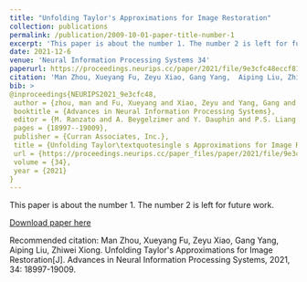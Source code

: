 ```yaml
---
title: "Unfolding Taylor's Approximations for Image Restoration"
collection: publications
permalink: /publication/2009-10-01-paper-title-number-1
excerpt: 'This paper is about the number 1. The number 2 is left for future work.'
date: 2021-12-6
venue: 'Neural Information Processing Systems 34'
paperurl: https://proceedings.neurips.cc/paper/2021/file/9e3cfc48eccf81a0d57663e129aef3cb-Paper.pdf'
citation: 'Man Zhou, Xueyang Fu, Zeyu Xiao, Gang Yang,  Aiping Liu, Zhiwei Xiong. Unfolding Taylor's Approximations for Image Restoration[J]. Advances in Neural Information Processing Systems, 2021, 34: 18997-19009.'
bib: >
@inproceedings{NEURIPS2021_9e3cfc48,
 author = {zhou, man and Fu, Xueyang and Xiao, Zeyu and Yang, Gang and Liu, Aiping and Xiong, Zhiwei},
 booktitle = {Advances in Neural Information Processing Systems},
 editor = {M. Ranzato and A. Beygelzimer and Y. Dauphin and P.S. Liang and J. Wortman Vaughan},
 pages = {18997--19009},
 publisher = {Curran Associates, Inc.},
 title = {Unfolding Taylor\textquotesingle s Approximations for Image Restoration},
 url = {https://proceedings.neurips.cc/paper_files/paper/2021/file/9e3cfc48eccf81a0d57663e129aef3cb-Paper.pdf},
 volume = {34},
 year = {2021}
}
---
```

This paper is about the number 1. The number 2 is left for future work.

[Download paper here](https://proceedings.neurips.cc/paper/2021/file/9e3cfc48eccf81a0d57663e129aef3cb-Paper.pdf)

Recommended citation: Man Zhou, Xueyang Fu, Zeyu Xiao, Gang Yang,  Aiping Liu, Zhiwei Xiong. Unfolding Taylor's Approximations for Image Restoration[J]. Advances in Neural Information Processing Systems, 2021, 34: 18997-19009.
